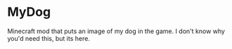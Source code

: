 # MyDog
Minecraft mod that puts an image of my dog in the game.
I don't know why you'd need this, but its here.
